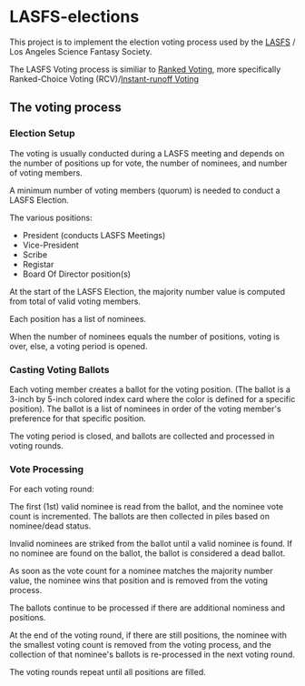 # LASFS-elections


This project is to implement the election voting process used by the [LASFS](https://lasfs.org) / Los Angeles Science Fantasy Society.

The LASFS Voting process is similiar to [Ranked Voting](https://en.wikipedia.org/wiki/Ranked_voting), more specifically Ranked-Choice Voting (RCV)/[Instant-runoff Voting](https://en.wikipedia.org/wiki/Instant-runoff_voting)


## The voting process

### Election Setup

The voting is usually conducted during a LASFS meeting and depends on the number of positions up for vote, the number of nominees, and number of voting members.

A minimum number of voting members (quorum) is needed to conduct a LASFS Election.

The various positions:

* President (conducts LASFS Meetings)
* Vice-President
* Scribe
* Registar
* Board Of Director position(s)


At the start of the LASFS Election, the majority number value is computed from total of valid voting members.

Each position has a list of nominees.  

When the number of nominees equals the number of positions, voting is over, else, a voting period is opened.

### Casting Voting Ballots

Each voting member creates a ballot for the voting position.  (The ballot is a 3-inch by 5-inch colored index card where the color is defined for a specific position).  The ballot is a list of nominees in order of the voting member's preference for that specific position.

The voting period is closed, and ballots are collected and processed in voting rounds.

### Vote Processing

For each voting round:

The first (1st) valid nominee is read from the ballot, and the nominee vote count is incremented.  The ballots are then collected in piles based on nominee/dead status.

Invalid nominees are striked from the ballot until a valid nominee is found.  If no nominee are found on the ballot, the ballot is considered a dead ballot.  

As soon as the vote count for a nominee matches the majority number value, the nominee wins that position and is removed from the voting process.

The ballots continue to be processed if there are additional nominess and positions.

At the end of the voting round, if there are still positions, the nominee with the smallest voting count is removed from the voting process, and the collection of that nominee's ballots is re-processed in the next voting round.

The voting rounds repeat until all positions are filled.

